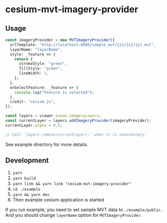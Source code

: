 # cesium-mvt-imagery-provider

## Usage

```ts
const imageryProvider = new MVTImageryProvider({
  urlTemplate: "http://localhost:8080/sample_mvt/{z}/{x}/{y}.mvt",
  layerName: "layerName",
  style: _feature => {
    return {
      strokeStyle: "green",
      fillStyle: "green",
      lineWidth: 1,
    };
  },
  onSelectFeature: _feature => {
    console.log("Feature is selected");
  },
  credit: "cesium.js",
});

const layers = viewer.scene.imageryLayers;
const currentLayer = layers.addImageryProvider(imageryProvider);
currentLayer.alpha = 0.5;

// Call `layers.remove(currentLayer);` when it is unnecessary.
```

See example directory for more details.

## Development

1. `yarn`
2. `yarn build`
3. `yarn link && yarn link "cesium-mvt-imagery-provider"`
4. `cd ./example`
5. `yarn && yarn dev`
6. Then example cesium application is started

If you run example, you need to set sample MVT data to `./example/public`.
And you should change `layerName` option for `MVTImageryProvider`.
